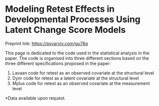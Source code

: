 # Modeling Retest Effects in Developmental Processes Using Latent Change Score Models

Preprint link: https://psyarxiv.com/gu78q

This page is dedicated to the code used in the statistical analysis in the paper. The code is organised into three different sections based on the three different specifications proposed in the paper:

1. Lavaan code for retest as an observed covariate at the structural level
2. Dynr code for retest as a latent covariate at the structural level
3. Mplus code for retest as an observed covariate at the measurement level

*Data available upon request.
